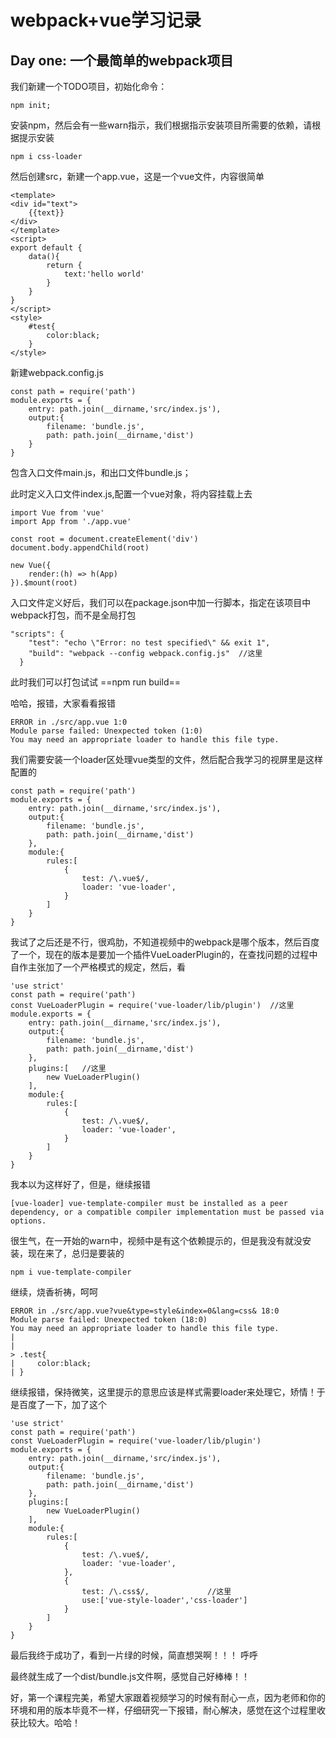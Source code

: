 #   webpack+vue学习记录

##  Day one: 一个最简单的webpack项目

我们新建一个TODO项目，初始化命令：

    npm init;

安装npm，然后会有一些warn指示，我们根据指示安装项目所需要的依赖，请根据提示安装

    npm i css-loader
    
然后创建src，新建一个app.vue，这是一个vue文件，内容很简单

    <template>
    <div id="text">
        {{text}}
    </div>
    </template>
    <script>
    export default {
        data(){
            return {
                text:'hello world'
            }
        }
    }
    </script>
    <style>
        #test{
            color:black;
        }
    </style>
    

新建webpack.config.js

    const path = require('path')
    module.exports = {
        entry: path.join(__dirname,'src/index.js'),
        output:{
            filename: 'bundle.js',
            path: path.join(__dirname,'dist')
        }
    }
    
包含入口文件main.js，和出口文件bundle.js；

此时定义入口文件index.js,配置一个vue对象，将内容挂载上去

    import Vue from 'vue'
    import App from './app.vue'
    
    const root = document.createElement('div')
    document.body.appendChild(root)
    
    new Vue({
        render:(h) => h(App)
    }).$mount(root)   
    
入口文件定义好后，我们可以在package.json中加一行脚本，指定在该项目中webpack打包，而不是全局打包

    "scripts": {
        "test": "echo \"Error: no test specified\" && exit 1",
        "build": "webpack --config webpack.config.js"  //这里
      }
     
此时我们可以打包试试  ==npm run build==

哈哈，报错，大家看看报错

    ERROR in ./src/app.vue 1:0
    Module parse failed: Unexpected token (1:0)
    You may need an appropriate loader to handle this file type.

我们需要安装一个loader区处理vue类型的文件，然后配合我学习的视屏里是这样配置的

    const path = require('path')
    module.exports = {
        entry: path.join(__dirname,'src/index.js'),
        output:{
            filename: 'bundle.js',
            path: path.join(__dirname,'dist')
        },
        module:{
            rules:[
                {
                    test: /\.vue$/,
                    loader: 'vue-loader',
                }
            ]
        }
    }

我试了之后还是不行，很鸡肋，不知道视频中的webpack是哪个版本，然后百度了一个，现在的版本是要加一个插件VueLoaderPlugin的，在查找问题的过程中自作主张加了一个严格模式的规定，然后，看
    
    'use strict'
    const path = require('path')
    const VueLoaderPlugin = require('vue-loader/lib/plugin')  //这里
    module.exports = {
        entry: path.join(__dirname,'src/index.js'),
        output:{
            filename: 'bundle.js',
            path: path.join(__dirname,'dist')
        },
        plugins:[   //这里
            new VueLoaderPlugin()
        ],
        module:{
            rules:[
                {
                    test: /\.vue$/,
                    loader: 'vue-loader',
                }
            ]
        }
    }
    
我本以为这样好了，但是，继续报错

    [vue-loader] vue-template-compiler must be installed as a peer dependency, or a compatible compiler implementation must be passed via options.
    
很生气，在一开始的warn中，视频中是有这个依赖提示的，但是我没有就没安装，现在来了，总归是要装的

    npm i vue-template-compiler
    
继续，烧香祈祷，呵呵

    ERROR in ./src/app.vue?vue&type=style&index=0&lang=css& 18:0
    Module parse failed: Unexpected token (18:0)
    You may need an appropriate loader to handle this file type.
    |
    |
    > .test{
    |     color:black;
    | }

继续报错，保持微笑，这里提示的意思应该是样式需要loader来处理它，矫情！于是百度了一下，加了这个
    
    
    'use strict'
    const path = require('path')
    const VueLoaderPlugin = require('vue-loader/lib/plugin')
    module.exports = {
        entry: path.join(__dirname,'src/index.js'),
        output:{
            filename: 'bundle.js',
            path: path.join(__dirname,'dist')
        },
        plugins:[
            new VueLoaderPlugin()
        ],
        module:{
            rules:[
                {
                    test: /\.vue$/,
                    loader: 'vue-loader',
                },
                {
                    test: /\.css$/,             //这里
                    use:['vue-style-loader','css-loader']
                }
            ]
        }
    }


最后我终于成功了，看到一片绿的时候，简直想哭啊！！！
呼呼

最终就生成了一个dist/bundle.js文件啊，感觉自己好棒棒！！

好，第一个课程完美，希望大家跟着视频学习的时候有耐心一点，因为老师和你的环境和用的版本毕竟不一样，仔细研究一下报错，耐心解决，感觉在这个过程里收获比较大。哈哈！

    